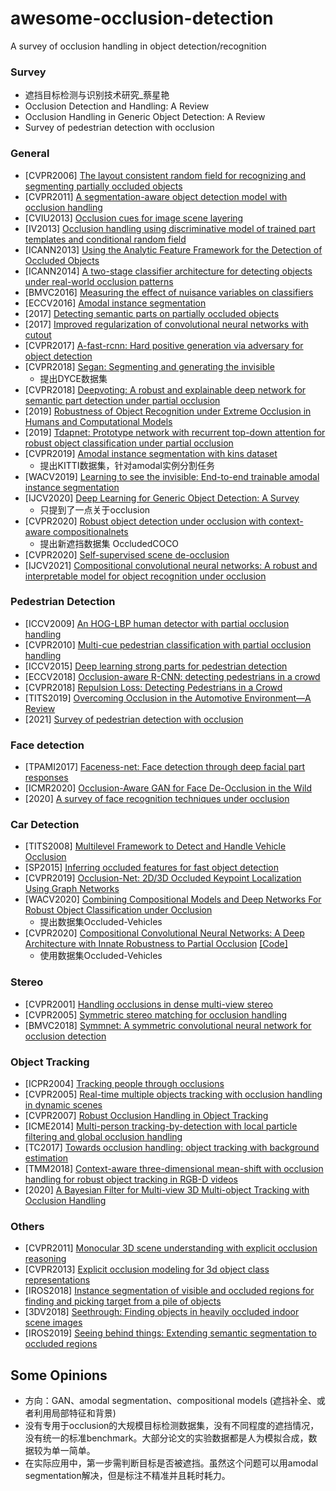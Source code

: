 # awesome-occlusion-detection
A survey of occlusion handling in object detection/recognition

### Survey
- 遮挡目标检测与识别技术研究_蔡星艳
- Occlusion Detection and Handling: A Review
- Occlusion Handling in Generic Object Detection: A Review
- Survey of pedestrian detection with occlusion

### General
- [CVPR2006] [The layout consistent random field for recognizing and segmenting partially occluded objects](https://ieeexplore.ieee.org/abstract/document/1640739/)
- [CVPR2011] [A segmentation-aware object detection model with occlusion handling](https://ieeexplore.ieee.org/abstract/document/5995623)
- [CVIU2013] [Occlusion cues for image scene layering](https://www.sciencedirect.com/science/article/abs/pii/S1077314212001300)
- [IV2013] [Occlusion handling using discriminative model of trained part templates and conditional random field](https://ieeexplore.ieee.org/abstract/document/6629557)
- [ICANN2013] [Using the Analytic Feature Framework for the Detection of Occluded Objects](https://link.springer.com/chapter/10.1007/978-3-642-40728-4_75)
- [ICANN2014] [A two-stage classifier architecture for detecting objects under real-world occlusion patterns](https://www.honda-ri.de/pubs/pdf/2693.pdf)
- [BMVC2016] [Measuring the effect of nuisance variables on classifiers](https://infoscience.epfl.ch/record/220613)
- [ECCV2016] [Amodal instance segmentation](https://arxiv.org/abs/1604.08202)
- [2017] [Detecting semantic parts on partially occluded objects](https://arxiv.org/abs/1707.07819)
- [2017] [Improved regularization of convolutional neural networks with cutout](https://arxiv.org/abs/1708.04552)
- [CVPR2017] [A-fast-rcnn: Hard positive generation via adversary for object detection](https://arxiv.org/abs/1704.03414)
- [CVPR2018] [Segan: Segmenting and generating the invisible](https://arxiv.org/abs/1703.10239)
  - 提出DYCE数据集
- [CVPR2018] [Deepvoting: A robust and explainable deep network for semantic part detection under partial occlusion](https://arxiv.org/abs/1709.04577)
- [2019] [Robustness of Object Recognition under Extreme Occlusion in Humans and Computational Models](https://arxiv.org/abs/1905.04598)
- [2019] [Tdapnet: Prototype network with recurrent top-down attention for robust object classification under partial occlusion](https://arxiv.org/abs/1909.03879)
- [CVPR2019] [Amodal instance segmentation with kins dataset](https://openreview.net/forum?id=H7AvC4XeO6r)
  - 提出KITTI数据集，针对amodal实例分割任务
- [WACV2019] [Learning to see the invisible: End-to-end trainable amodal instance segmentation](https://arxiv.org/abs/1804.08864)
- [IJCV2020] [Deep Learning for Generic Object Detection: A Survey](https://arxiv.org/abs/1809.02165)
  - 只提到了一点关于occlusion
- [CVPR2020] [Robust object detection under occlusion with context-aware compositionalnets](https://arxiv.org/abs/2005.11643)
  - 提出新遮挡数据集 OccludedCOCO
- [CVPR2020] [Self-supervised scene de-occlusion](https://arxiv.org/abs/2004.02788)
- [IJCV2021] [Compositional convolutional neural networks: A robust and interpretable model for object recognition under occlusion](https://arxiv.org/pdf/1905.04598.pdf)
  
### Pedestrian Detection
- [ICCV2009] [An HOG-LBP human detector with partial occlusion handling](https://ieeexplore.ieee.org/abstract/document/5459207)
- [CVPR2010] [Multi-cue pedestrian classification with partial occlusion handling](https://ieeexplore.ieee.org/abstract/document/5540111)
- [ICCV2015] [Deep learning strong parts for pedestrian detection](https://openaccess.thecvf.com/content_iccv_2015/html/Tian_Deep_Learning_Strong_ICCV_2015_paper.html)
- [ECCV2018] [Occlusion-aware R-CNN: detecting pedestrians in a crowd](https://arxiv.org/abs/1807.08407)
- [CVPR2018] [Repulsion Loss: Detecting Pedestrians in a Crowd](https://arxiv.org/abs/1711.07752)
- [TITS2019] [Overcoming Occlusion in the Automotive Environment—A Review](https://ieeexplore.ieee.org/abstract/document/8928542/)
- [2021] [Survey of pedestrian detection with occlusion](https://link.springer.com/article/10.1007/s40747-020-00206-8)

### Face detection
- [TPAMI2017] [Faceness-net: Face detection through deep facial part responses](https://arxiv.org/abs/1701.08393)
- [ICMR2020] [Occlusion-Aware GAN for Face De-Occlusion in the Wild](https://ieeexplore.ieee.org/abstract/document/9102788)
- [2020] [A survey of face recognition techniques under occlusion](https://arxiv.org/abs/2006.11366)

### Car Detection
- [TITS2008] [Multilevel Framework to Detect and Handle Vehicle Occlusion](https://ieeexplore.ieee.org/abstract/document/4445682)
- [SP2015] [Inferring occluded features for fast object detection](https://www.sciencedirect.com/science/article/abs/pii/S0165168414004940)
- [CVPR2019] [Occlusion-Net: 2D/3D Occluded Keypoint Localization Using Graph Networks](https://openreview.net/pdf?id=_cv1Qp4e3x)
- [WACV2020] [Combining Compositional Models and Deep Networks For Robust Object Classification under Occlusion](https://arxiv.org/abs/1905.11826)
  - 提出数据集Occluded-Vehicles
- [CVPR2020] [Compositional Convolutional Neural Networks: A Deep Architecture with Innate Robustness to Partial Occlusion](https://arxiv.org/pdf/2003.04490.pdf) [[Code]](https://github.com/AdamKortylewski/CompositionalNets)
  - 使用数据集Occluded-Vehicles

### Stereo
- [CVPR2001] [Handling occlusions in dense multi-view stereo](https://ieeexplore.ieee.org/abstract/document/990462)
- [CVPR2005] [Symmetric stereo matching for occlusion handling](https://ieeexplore.ieee.org/abstract/document/1467470)
- [BMVC2018] [Symmnet: A symmetric convolutional neural network for occlusion detection](https://arxiv.org/abs/1807.00959)

### Object Tracking
- [ICPR2004] [Tracking people through occlusions](https://ieeexplore.ieee.org/abstract/document/1334361)
- [CVPR2005] [Real-time multiple objects tracking with occlusion handling in dynamic scenes](https://ieeexplore.ieee.org/abstract/document/1467371)
- [CVPR2007] [Robust Occlusion Handling in Object Tracking](https://ieeexplore.ieee.org/abstract/document/4270451)
- [ICME2014] [Multi-person tracking-by-detection with local particle filtering and global occlusion handling](https://ieeexplore.ieee.org/abstract/document/6890149)
- [TC2017] [Towards occlusion handling: object tracking with background estimation](https://ieeexplore.ieee.org/abstract/document/7994708)
- [TMM2018] [Context-aware three-dimensional mean-shift with occlusion handling for robust object tracking in RGB-D videos](https://ieeexplore.ieee.org/abstract/document/8425768/)
- [2020] [A Bayesian Filter for Multi-view 3D Multi-object Tracking with Occlusion Handling](https://arxiv.org/abs/2001.04118)
  
### Others
- [CVPR2011] [Monocular 3D scene understanding with explicit occlusion reasoning](https://ieeexplore.ieee.org/abstract/document/5995547)
- [CVPR2013] [Explicit occlusion modeling for 3d object class representations](https://openaccess.thecvf.com/content_cvpr_2013/html/Zia_Explicit_Occlusion_Modeling_2013_CVPR_paper.html)
- [IROS2018] [Instance segmentation of visible and occluded regions for finding and picking target from a pile of objects](https://ieeexplore.ieee.org/abstract/document/8593690)
- [3DV2018] [Seethrough: Finding objects in heavily occluded indoor scene images](https://ieeexplore.ieee.org/abstract/document/8490977)
- [IROS2019] [Seeing behind things: Extending semantic segmentation to occluded regions](https://arxiv.org/abs/1906.02885)

## Some Opinions
- 方向：GAN、amodal segmentation、compositional models (遮挡补全、或者利用局部特征和背景)
- 没有专用于occlusion的大规模目标检测数据集，没有不同程度的遮挡情况，没有统一的标准benchmark。大部分论文的实验数据都是人为模拟合成，数据较为单一简单。
- 在实际应用中，第一步需判断目标是否被遮挡。虽然这个问题可以用amodal segmentation解决，但是标注不精准并且耗时耗力。